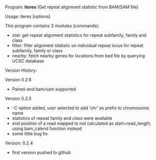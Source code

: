 Program: **iteres** (Get repeat alignment statistic from BAM/SAM file)

Usage:   iteres <command> [options]

This program contains 3 modules (commands): 

  * stat:   get repeat alignment statistics for repeat subfamily, family and class
  * filter: filter alignment statistic on individual repeat locus for repeat subfamily, family or class
  * nearby: fetch nearby genes for locations from bed file by querying UCSC database

Version History:

Version 0.2.6
  * Paired-end bam/sam supported

Version 0.2.5
  * -C option added, user selected to add 'chr' as prefix to chromosome name
  * statistics of repeat family and class were available
  * end position of a read mapped to not calculated as start+read_length, using bam_calend function instead
  * some little bug fix

Version: 0.2.4
  * first version pushed to github
